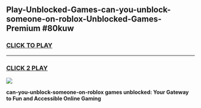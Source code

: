 
## Play-Unblocked-Games-can-you-unblock-someone-on-roblox-Unblocked-Games-Premium #80kuw
<h3>
<a href="https://premium.freeplayer.one?title=can-you-unblock-someone-on-roblox&ref=12M">CLICK TO PLAY</a></h3>
<hr>

<h3>
<a href="https://premium.freeplayer.one?title=can-you-unblock-someone-on-roblox&ref=12M">CLICK 2 PLAY</a>
  
</h3>

<a href="https://premium.freeplayer.one?title=can-you-unblock-someone-on-roblox&ref=12M"><img src="https://clearcache.store/games.png"></a>


**can-you-unblock-someone-on-roblox games unblocked: Your Gateway to Fun and Accessible Online Gaming**
